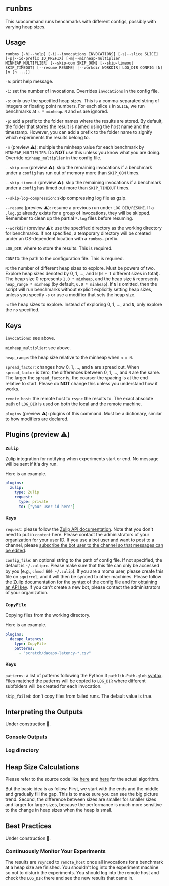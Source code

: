 # `runbms`
This subcommand runs benchmarks with different configs, possibly with varying heap sizes.

## Usage
```console
runbms [-h|--help] [-i|--invocations INVOCATIONS] [-s|--slice SLICE] [-p|--id-prefix ID_PREFIX] [-m|--minheap-multiplier MINHEAP_MULTIPLIER] [--skip-oom SKIP_OOM] [--skip-timeout SKIP_TIMEOUT] [--resume RESUME] [--workdir WORKDIR] LOG_DIR CONFIG [N] [n [n ...]]
```

`-h`: print help message.

`-i`: set the number of invocations.
Overrides `invocations` in the config file.

`-s`: only use the specified heap sizes.
This is a comma-separated string of integers or floating point numbers.
For each slice `s` in `SLICE`, we run benchmarks at `s * minheap`.
`N` and `n`s are ignored. 

`-p`: add a prefix to the folder names where the results are stored.
By default, the folder that stores the result is named using the host name and the timestamp.
However, you can add a prefix to the folder name to signify which experiments the results belong to.

`-m` (preview ⚠️): multiple the minheap value for each benchmark by `MINHEAP_MULTIPLIER`.
Do **NOT** use this unless you know what you are doing.
Override `minheap_multiplier` in the config file.

`--skip-oom` (preview ⚠️): skip the remaining invocations if a benchmark under a `config` has run out of memory more than `SKIP_OOM` times.

`--skip-timeout` (preview ⚠️): skip the remaining invocations if a benchmark under a `config`  has timed out more than `SKIP_TIMEOUT` times.

`--skip-log-compression`: skip compressing log file as gzip.

`--resume` (preview ⚠️): resume a previous run under `LOG_DIR/RESUME`. If a `.log.gz` already exists for a group of invocations, they will be skipped. Remember to clean up the partial `*.log` files before resuming.

`--workdir` (preview ⚠️): use the specified directory as the working directory for benchmarks.
If not specified, a temporary directory will be created under an OS-dependent location with a `runbms-` prefix.

`LOG_DIR`: where to store the results.
This is required.

`CONFIG`: the path to the configuration file.
This is required.

`N`: the number of different heap sizes to explore.
Must be powers of two.
Explore heap sizes denoted by 0, 1, ..., and `N` (`N + 1` different sizes in total).
The heap size 0 represents `1.0 * minheap`, and the heap size `N` represents `heap_range * minheap` (by default, `6.0 * minheap`).
If `N` is omitted, then the script will run benchmarks without explicit explicitly setting heap sizes, unless you specify `-s` or use a modifier that sets the heap size.

`n`: the heap sizes to explore.
Instead of exploring 0, 1, ..., and `N`, only explore the `n`s specified.

## Keys
`invocations`: see above.

`minheap_multiplier`: see above.

`heap_range`: the heap size relative to the minheap when `n = N`.

`spread_factor`: changes how 0, 1, ..., and `N` are spread out.
When `spread_factor` is zero, the differences between 0, 1, ..., and `N` are the same.
The larger the `spread_factor` is, the coarser the spacing is at the end relative to start.
Please do **NOT** change this unless you understand how it works.

`remote_host`: the remote host to `rsync` the results to.
The exact absolute path of `LOG_DIR` is used on both the local and the remote machine.

`plugins` (preview ⚠️): plugins of this command.
Must be a dictionary, similar to how modifiers are declared.

## Plugins (preview ⚠️)
### `Zulip`
Zulip integration for notifying when experiments start or end.
No message will be sent if it'a dry run.

Here is an example.
```yaml
plugins:
  zulip:
    type: Zulip
    request:
      type: private
      to: ["your user id here"]
```
#### Keys
`request`: please follow the [Zulip API documentation](https://zulip.com/api/send-message).
Note that you don't need to put in `content` here.
Please contact the administrators of your organization for your user ID.
If you use a bot user and want to post to a channel, please [subscribe the bot user to the channel so that messages can be edited](https://github.com/zulip/zulip/issues/13658#issuecomment-573959765).

`config_file`: an optional string to the path of config file.
If not specified, the default is `~/.zuliprc`.
Please make sure that this file can only be accessed by you (e.g., `chmod 600 ~/.zulip`).
If you are a moma user, please create this file on `squirrel`, and it will then be synced to other machines.
Please follow the Zulip documentation for the [syntax](https://zulip.com/api/configuring-python-bindings) of the config file and for [obtaining an API key](https://zulip.com/api/api-keys).
If you can't create a new bot, please contact the administrators of your organization.

### `CopyFile`
Copying files from the working directory.

Here is an example.
```yaml
plugins:
  dacapo_latency:
    type: CopyFile
    patterns:
      - "scratch/dacapo-latency-*.csv"
```
#### Keys
`patterns`: a list of patterns following the Python 3 `pathlib.Path.glob` [syntax](https://docs.python.org/3/library/pathlib.html#pathlib.Path.glob).
Files matched the patterns will be copied to `LOG_DIR` where different subfolders will be created for each invocation.

`skip_failed`: don't copy files from failed runs. The default value is true.

## Interpreting the Outputs
Under construction 🚧.
### Console Outputs

### Log directory

## Heap Size Calculations
Please refer to the source code like [here](https://github.com/anupli/running-ng/blob/master/running/command/runbms.py#L47) and [here](https://github.com/anupli/running-ng/blob/master/running/command/fillin.py#L5) for the actual algorithm.

But the basic idea is as follow.
First, we start with the ends and the middle and gradually fill the gap.
This is to make sure you can see the big picture trend.
Second, the difference between sizes are smaller for smaller sizes and larger for large sizes, because the performance is much more sensitive to the change in heap sizes when the heap is small.

## Best Practices
Under construction 🚧.

### Continuously Monitor Your Experiments
The results are `rsync`ed to `remote_host` once all invocations for a benchmark at a heap size are finished.
You shouldn't log into the experiment machine so not to disturb the experiments.
You should log into the remote host and check the `LOG_DIR` there and see the new results that came in.
